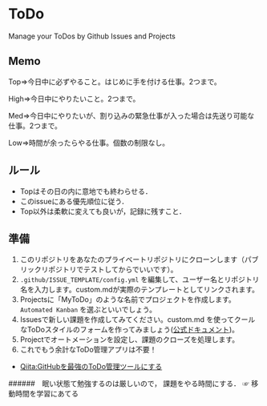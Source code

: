 # ToDo
Manage your ToDos by Github Issues and Projects

## Memo
Top⇒今日中に必ずやること。はじめに手を付ける仕事。2つまで。

High⇒今日中にやりたいこと。2つまで。

Med⇒今日中にやりたいが、割り込みの緊急仕事が入った場合は先送り可能な仕事。2つまで。

Low⇒時間が余ったらやる仕事。個数の制限なし。


## ルール
- Topはその日の内に意地でも終わらせる．
- このissueにある優先順位に従う．
- Top以外は柔軟に変えても良いが，記録に残すこと．

## 準備
1. このリポジトリをあなたのプライベートリポジトリにクローンします（パブリックリポジトリでテストしてからでいいです）。
2. ``.github/ISSUE_TEMPLATE/config.yml`` を編集して、ユーザー名とリポジトリ名を入力します。custom.mdが実際のテンプレートとしてリンクされます。
3. Projectsに「MyToDo」のような名前でプロジェクトを作成します。``Automated Kanban`` を選ぶといいでしょう。
4. Issuesで新しい課題を作成してみてください。custom.md を使ってクールなToDoスタイルのフォームを作ってみましょう([公式ドキュメント](https://docs.github.com/en/communities/using-templates-to-encourage-useful-issues-and-pull-requests/configuring-issue-templates-for-your-repository))。
5. Projectでオートメーションを設定し、課題のクローズを処理します。
6. これでもう余計なToDo管理アプリは不要！

- [Qiita:GitHubを最強のToDo管理ツールにする](https://qiita.com/o_ob/items/fd45fba2a9af0ce963c3)


######　眠い状態て勉強するのは厳しいので， 課題をやる時間にする． ☞ 移動時間を学習にあてる
